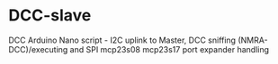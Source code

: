 # DCC-slave
DCC Arduino Nano script - I2C uplink to Master, DCC sniffing (NMRA-DCC)/executing and SPI mcp23s08 mcp23s17 port expander handling
